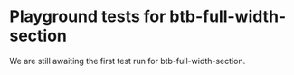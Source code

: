 # Playground tests for btb-full-width-section
We are still awaiting the first test run for btb-full-width-section.
